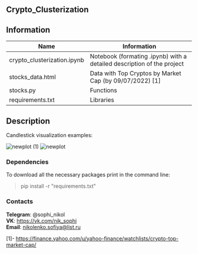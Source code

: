 ## Crypto_Clusterization


## Information 

| Name | Information | 
|----------------|----------------|
| crypto_clusterization.ipynb | Notebook (formating .ipynb) with a detailed description of the project |
| stocks_data.html | Data with Top Cryptos by Market Cap (by 09/07/2022) [1] |
| stocks.py | Functions |
| requirements.txt | Libraries |


## Description

Candlestick visualization examples:

![newplot (1)](https://user-images.githubusercontent.com/75318962/182829170-a8dc05fb-5500-4d73-8c89-eb1ec1557ef1.png)
![newplot](https://user-images.githubusercontent.com/75318962/182829185-c771562e-da0e-4271-a493-3b1c409b8906.png)


###                                                                   Dependencies

  To download all the necessary packages print in the command line:
  > pip install -r "requirements.txt"

  

###                                                                    Contacts


  **Telegram**: @sophi_nikol\
  **VK**: https://vk.com/nik_sophi \
  **Email**: nikolenko.sofiya@list.ru 
  
  [1]- https://finance.yahoo.com/u/yahoo-finance/watchlists/crypto-top-market-cap/
